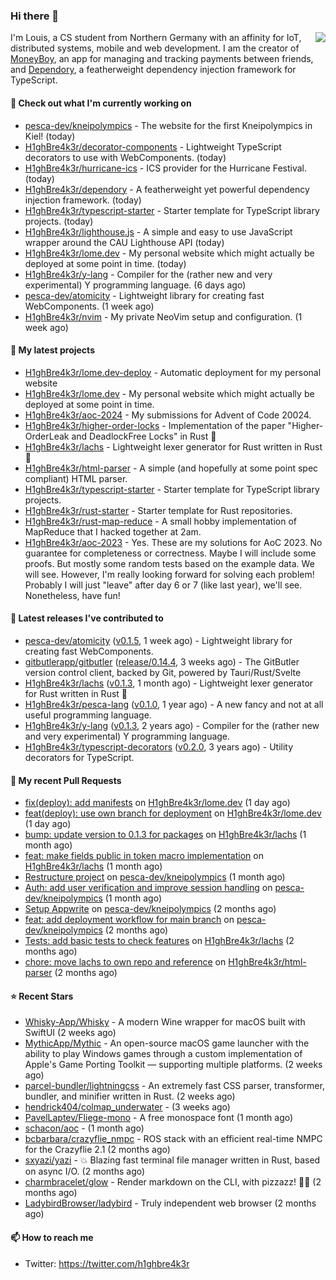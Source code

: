 ### Hi there 👋


<img align="right" src="https://github-readme-stats.vercel.app/api?username=h1ghbre4k3r">

I'm Louis, a CS student from Northern Germany with an affinity for IoT, distributed systems, mobile and web development. I am the creator of [MoneyBoy](https://github.com/pesca-dev/moneyboy-app), an app for managing and tracking payments between friends, and [Dependory](https://github.com/H1ghBre4k3r/dependory), a featherweight dependency injection framework for TypeScript.

#### 👷 Check out what I'm currently working on

- [pesca-dev/kneipolympics](https://github.com/pesca-dev/kneipolympics) - The website for the first Kneipolympics in Kiel! (today)
- [H1ghBre4k3r/decorator-components](https://github.com/H1ghBre4k3r/decorator-components) - Lightweight TypeScript decorators to use with WebComponents. (today)
- [H1ghBre4k3r/hurricane-ics](https://github.com/H1ghBre4k3r/hurricane-ics) - ICS provider for the Hurricane Festival. (today)
- [H1ghBre4k3r/dependory](https://github.com/H1ghBre4k3r/dependory) - A featherweight yet powerful dependency injection framework. (today)
- [H1ghBre4k3r/typescript-starter](https://github.com/H1ghBre4k3r/typescript-starter) - Starter template for TypeScript library projects. (today)
- [H1ghBre4k3r/lighthouse.js](https://github.com/H1ghBre4k3r/lighthouse.js) - A simple and easy to use JavaScript wrapper around the CAU Lighthouse API (today)
- [H1ghBre4k3r/lome.dev](https://github.com/H1ghBre4k3r/lome.dev) - My personal website which might actually be deployed at some point in time. (today)
- [H1ghBre4k3r/y-lang](https://github.com/H1ghBre4k3r/y-lang) - Compiler for the (rather new and very experimental) Y programming language.  (6 days ago)
- [pesca-dev/atomicity](https://github.com/pesca-dev/atomicity) - Lightweight library for creating fast WebComponents. (1 week ago)
- [H1ghBre4k3r/nvim](https://github.com/H1ghBre4k3r/nvim) - My private NeoVim setup and configuration. (1 week ago)

#### 🌱 My latest projects

- [H1ghBre4k3r/lome.dev-deploy](https://github.com/H1ghBre4k3r/lome.dev-deploy) - Automatic deployment for my personal website
- [H1ghBre4k3r/lome.dev](https://github.com/H1ghBre4k3r/lome.dev) - My personal website which might actually be deployed at some point in time.
- [H1ghBre4k3r/aoc-2024](https://github.com/H1ghBre4k3r/aoc-2024) - My submissions for Advent of Code 20024.
- [H1ghBre4k3r/higher-order-locks](https://github.com/H1ghBre4k3r/higher-order-locks) - Implementation of the paper &#34;Higher-OrderLeak and DeadlockFree Locks&#34; in Rust 🦀
- [H1ghBre4k3r/lachs](https://github.com/H1ghBre4k3r/lachs) - Lightweight lexer generator for Rust written in Rust 🦀
- [H1ghBre4k3r/html-parser](https://github.com/H1ghBre4k3r/html-parser) - A simple (and hopefully at some point spec compliant) HTML parser.
- [H1ghBre4k3r/typescript-starter](https://github.com/H1ghBre4k3r/typescript-starter) - Starter template for TypeScript library projects.
- [H1ghBre4k3r/rust-starter](https://github.com/H1ghBre4k3r/rust-starter) - Starter template for Rust repositories.
- [H1ghBre4k3r/rust-map-reduce](https://github.com/H1ghBre4k3r/rust-map-reduce) - A small hobby implementation of MapReduce that I hacked together at 2am.
- [H1ghBre4k3r/aoc-2023](https://github.com/H1ghBre4k3r/aoc-2023) - Yes. These are my solutions for AoC 2023. No guarantee for completeness or correctness. Maybe I will include some proofs. But mostly some random tests based on the example data. We will see. However, I&#39;m really looking forward for solving each problem! Probably I will just &#34;leave&#34; after day 6 or 7 (like last year), we&#39;ll see. Nonetheless, have fun!

#### 🔭 Latest releases I've contributed to

- [pesca-dev/atomicity](https://github.com/pesca-dev/atomicity) ([v0.1.5](https://github.com/pesca-dev/atomicity/releases/tag/v0.1.5), 1 week ago) - Lightweight library for creating fast WebComponents.
- [gitbutlerapp/gitbutler](https://github.com/gitbutlerapp/gitbutler) ([release/0.14.4](https://github.com/gitbutlerapp/gitbutler/releases/tag/release/0.14.4), 3 weeks ago) - The GitButler version control client, backed by Git, powered by Tauri/Rust/Svelte
- [H1ghBre4k3r/lachs](https://github.com/H1ghBre4k3r/lachs) ([v0.1.3](https://github.com/H1ghBre4k3r/lachs/releases/tag/v0.1.3), 1 month ago) - Lightweight lexer generator for Rust written in Rust 🦀
- [H1ghBre4k3r/pesca-lang](https://github.com/H1ghBre4k3r/pesca-lang) ([v0.1.0](https://github.com/H1ghBre4k3r/pesca-lang/releases/tag/v0.1.0), 1 year ago) - A new fancy and not at all useful programming language.
- [H1ghBre4k3r/y-lang](https://github.com/H1ghBre4k3r/y-lang) ([v0.1.3](https://github.com/H1ghBre4k3r/y-lang/releases/tag/v0.1.3), 2 years ago) - Compiler for the (rather new and very experimental) Y programming language. 
- [H1ghBre4k3r/typescript-decorators](https://github.com/H1ghBre4k3r/typescript-decorators) ([v0.2.0](https://github.com/H1ghBre4k3r/typescript-decorators/releases/tag/v0.2.0), 3 years ago) - Utility decorators for TypeScript.

#### 🔨 My recent Pull Requests

- [fix(deploy): add manifests](https://github.com/H1ghBre4k3r/lome.dev/pull/7) on [H1ghBre4k3r/lome.dev](https://github.com/H1ghBre4k3r/lome.dev) (1 day ago)
- [feat(deploy): use own branch for deployment](https://github.com/H1ghBre4k3r/lome.dev/pull/6) on [H1ghBre4k3r/lome.dev](https://github.com/H1ghBre4k3r/lome.dev) (1 day ago)
- [bump: update version to 0.1.3 for packages](https://github.com/H1ghBre4k3r/lachs/pull/5) on [H1ghBre4k3r/lachs](https://github.com/H1ghBre4k3r/lachs) (1 month ago)
- [feat: make fields public in token macro implementation](https://github.com/H1ghBre4k3r/lachs/pull/4) on [H1ghBre4k3r/lachs](https://github.com/H1ghBre4k3r/lachs) (1 month ago)
- [Restructure project](https://github.com/pesca-dev/kneipolympics/pull/6) on [pesca-dev/kneipolympics](https://github.com/pesca-dev/kneipolympics) (1 month ago)
- [Auth: add user verification and improve session handling](https://github.com/pesca-dev/kneipolympics/pull/5) on [pesca-dev/kneipolympics](https://github.com/pesca-dev/kneipolympics) (1 month ago)
- [Setup Appwrite](https://github.com/pesca-dev/kneipolympics/pull/2) on [pesca-dev/kneipolympics](https://github.com/pesca-dev/kneipolympics) (2 months ago)
- [feat: add deployment workflow for main branch](https://github.com/pesca-dev/kneipolympics/pull/1) on [pesca-dev/kneipolympics](https://github.com/pesca-dev/kneipolympics) (2 months ago)
- [Tests: add basic tests to check features](https://github.com/H1ghBre4k3r/lachs/pull/3) on [H1ghBre4k3r/lachs](https://github.com/H1ghBre4k3r/lachs) (2 months ago)
- [chore: move lachs to own repo and reference](https://github.com/H1ghBre4k3r/html-parser/pull/5) on [H1ghBre4k3r/html-parser](https://github.com/H1ghBre4k3r/html-parser) (2 months ago)

#### ⭐ Recent Stars

- [Whisky-App/Whisky](https://github.com/Whisky-App/Whisky) - A modern Wine wrapper for macOS built with SwiftUI (2 weeks ago)
- [MythicApp/Mythic](https://github.com/MythicApp/Mythic) - An open-source macOS game launcher with the ability to play Windows games through a custom implementation of Apple&#39;s Game Porting Toolkit — supporting multiple platforms. (2 weeks ago)
- [parcel-bundler/lightningcss](https://github.com/parcel-bundler/lightningcss) - An extremely fast CSS parser, transformer, bundler, and minifier written in Rust. (2 weeks ago)
- [hendrick404/colmap_underwater](https://github.com/hendrick404/colmap_underwater) -  (3 weeks ago)
- [PavelLaptev/Fliege-mono](https://github.com/PavelLaptev/Fliege-mono) - A free monospace font (1 month ago)
- [schacon/aoc](https://github.com/schacon/aoc) -  (1 month ago)
- [bcbarbara/crazyflie_nmpc](https://github.com/bcbarbara/crazyflie_nmpc) - ROS stack with an efficient real-time NMPC for the Crazyflie 2.1 (2 months ago)
- [sxyazi/yazi](https://github.com/sxyazi/yazi) - 💥 Blazing fast terminal file manager written in Rust, based on async I/O. (2 months ago)
- [charmbracelet/glow](https://github.com/charmbracelet/glow) - Render markdown on the CLI, with pizzazz! 💅🏻 (2 months ago)
- [LadybirdBrowser/ladybird](https://github.com/LadybirdBrowser/ladybird) - Truly independent web browser (2 months ago)

#### 📫 How to reach me

- Twitter: https://twitter.com/h1ghbre4k3r
